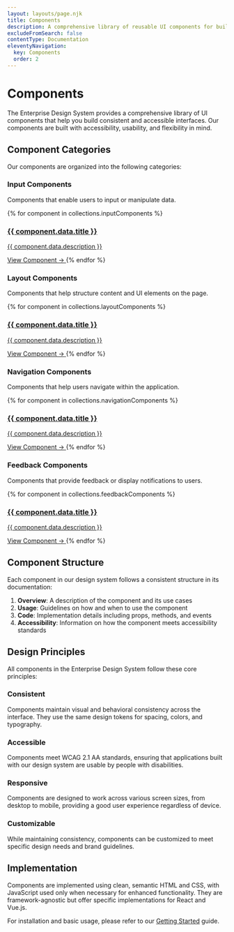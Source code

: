```yaml
---
layout: layouts/page.njk
title: Components
description: A comprehensive library of reusable UI components for building enterprise applications
excludeFromSearch: false
contentType: Documentation
eleventyNavigation:
  key: Components
  order: 2
---
```


# Components

The Enterprise Design System provides a comprehensive library of UI components that help you build consistent and accessible interfaces. Our components are built with accessibility, usability, and flexibility in mind.

## Component Categories

Our components are organized into the following categories:

### Input Components

Components that enable users to input or manipulate data.

<div class="grid md:grid-cols-2 lg:grid-cols-3 gap-6 my-8">
  {% for component in collections.inputComponents %}
    <a href="{{ component.url }}" class="eds-component-card">
      <h3 class="text-xl font-medium mb-2">{{ component.data.title }}</h3>
      <p class="text-gray-600 dark:text-gray-300 mb-4">{{ component.data.description }}</p>
      <span class="eds-link">View Component →</span>
    </a>
  {% endfor %}
</div>

### Layout Components

Components that help structure content and UI elements on the page.

<div class="grid md:grid-cols-2 lg:grid-cols-3 gap-6 my-8">
  {% for component in collections.layoutComponents %}
    <a href="{{ component.url }}" class="eds-component-card">
      <h3 class="text-xl font-medium mb-2">{{ component.data.title }}</h3>
      <p class="text-gray-600 dark:text-gray-300 mb-4">{{ component.data.description }}</p>
      <span class="eds-link">View Component →</span>
    </a>
  {% endfor %}
</div>

### Navigation Components

Components that help users navigate within the application.

<div class="grid md:grid-cols-2 lg:grid-cols-3 gap-6 my-8">
  {% for component in collections.navigationComponents %}
    <a href="{{ component.url }}" class="eds-component-card">
      <h3 class="text-xl font-medium mb-2">{{ component.data.title }}</h3>
      <p class="text-gray-600 dark:text-gray-300 mb-4">{{ component.data.description }}</p>
      <span class="eds-link">View Component →</span>
    </a>
  {% endfor %}
</div>

### Feedback Components

Components that provide feedback or display notifications to users.

<div class="grid md:grid-cols-2 lg:grid-cols-3 gap-6 my-8">
  {% for component in collections.feedbackComponents %}
    <a href="{{ component.url }}" class="eds-component-card">
      <h3 class="text-xl font-medium mb-2">{{ component.data.title }}</h3>
      <p class="text-gray-600 dark:text-gray-300 mb-4">{{ component.data.description }}</p>
      <span class="eds-link">View Component →</span>
    </a>
  {% endfor %}
</div>

## Component Structure

Each component in our design system follows a consistent structure in its documentation:

1. **Overview**: A description of the component and its use cases
2. **Usage**: Guidelines on how and when to use the component
3. **Code**: Implementation details including props, methods, and events
4. **Accessibility**: Information on how the component meets accessibility standards

## Design Principles

All components in the Enterprise Design System follow these core principles:

### Consistent

Components maintain visual and behavioral consistency across the interface. They use the same design tokens for spacing, colors, and typography.

### Accessible

Components meet WCAG 2.1 AA standards, ensuring that applications built with our design system are usable by people with disabilities.

### Responsive

Components are designed to work across various screen sizes, from desktop to mobile, providing a good user experience regardless of device.

### Customizable

While maintaining consistency, components can be customized to meet specific design needs and brand guidelines.

## Implementation

Components are implemented using clean, semantic HTML and CSS, with JavaScript used only when necessary for enhanced functionality. They are framework-agnostic but offer specific implementations for React and Vue.js.

For installation and basic usage, please refer to our [Getting Started](/getting-started/) guide.